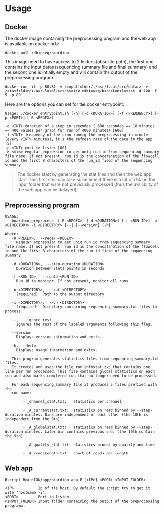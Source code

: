 # Usage

## Docker

The docker image containing the preprocessing program and the web app is available on docker hub:

```
docker pull rdbioseq/boardion
```

This image need to have access to 2 folders (absolute path), the first one contains the input datas (sequencing summary file and final summary) and the second one is intially empty and will contain the output of the preprocessing program.

```
docker run -it -p 80:80 -v /inputfolder/:/usr/local/src/data:z -v /statfolder/:/usr/local/src/stat:z rdbioseq/boardion:latest -d 600 -f 5 -p 80
```

Here are the options you can set for the docker entrypoint:

```
Usage: ./docker_entrypoint.sh [-h] [-d <DURATION>] [-f <FREQUENCY>] [-p <PORT>] [-R <REGEX>]

-d <INT> duration of a step in secondes ( 600 secondes == 10 minutes == 400 values per graph for run of 4000 minutes) [600]
-f <INT> frequency of the cron runnig the preprocessing in minute (every <INT> minutes), it's the refresh rate of the data in the app [5]
-p <INT> port to listen [80]
-R <STR> Regular expression to get uniq run id from sequencing summary file name. If not present, run id is the concatenation of the flowcell id and the first 8 characters of the run_id field of the sequencing summary.
```

> The docker start by generating the stat files and then the web app start. This first step can take some time if there is a lot of data in the input folder that were not previously processed (thus the availibilty of the web app can be delayed)


## Preprocessing program

```
USAGE:
   boardion_preprocess  [-R <REGEX>] [-d <DURATION>] [-r <RUN ID>] -o <DIRECTORY> -i <DIRECTORY> [--] [--version] [-h]

Where:
   -R <REGEX>,  --regex <REGEX>
     Regular expression to get uniq run id from sequencing summary file name. If not present, run id is the concatenation of the flowcell id and the first 8 characters of the run_id field of the sequencing summary

   -d <DURATION>,  --step-duration <DURATION>
     Duration between stats points in seconds

   -r <RUN ID>,  --runId <RUN ID>
     Run id to monitor. If not present, monitor all runs

   -o <DIRECTORY>,  --out <DIRECTORY>
     (required)  Path to the output directory

   -i <DIRECTORY>,  --in <DIRECTORY>
     (required)  Directory containing sequencing_summary.txt files to process

   --,  --ignore_rest
     Ignores the rest of the labeled arguments following this flag.

   --version
     Displays version information and exits.

   -h,  --help
     Displays usage information and exits.

   This program generates statistics files from sequencing_summary.txt files.
   It creates and uses the file run_infostat.txt that contains one line per run processed. This file contains global statistics on each run and also marks completed run that no longer need to be processed.

   For each sequencing_summary file it produces 5 files prefixed with the
   run name:

        - _channel_stat.txt:   statistics per channel

        - _A_currentstat.txt:  statistics on read binned by --step-duration minutes. Bins are independent of each other (the 10th is independent from the 9th).

        - _A_globalstat.txt:   statistics on read binned by --step-duration minutes. Later bin contains previous one. (the 10th contain the 9th)

        - _A_quality_stat.txt: statistics binned by quality and time

        - _A_readsLength.txt:  count of reads per length
```

## Web app

```
Rscript BoardION/app/boardion_app.R [<IP>] <PORT> <INPUT_FOLDER>

<IP>           Ip of the host. By default the script try to get it with 'hostname -i'. 
<PORT>         Port to listen
<INPUT_FOLDER> Input folder containing the output of the preprocessing programm.

```
